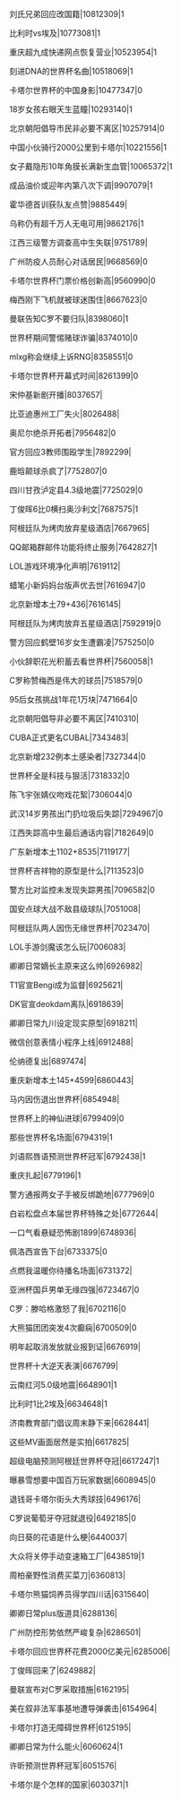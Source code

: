 刘氏兄弟回应改国籍|10812309|1

比利时vs埃及|10773081|1

重庆超九成快递网点恢复营业|10523954|1

刻进DNA的世界杯名曲|10518069|1

卡塔尔世界杯的中国身影|10477347|0

18岁女孩右眼天生蓝瞳|10293140|1

北京朝阳倡导市民非必要不离区|10257914|0

中国小伙骑行2000公里到卡塔尔|10221556|1

女子戴隐形10年角膜长满新生血管|10065372|1

成品油价或迎年内第八次下调|9907079|1

霍华德首训获队友点赞|9885449|

乌称仍有超千万人无电可用|9862176|1

江西三级警方调查高中生失联|9751789|

广州防疫人员耐心对话居民|9668569|0

卡塔尔世界杯门票价格创新高|9560990|0

梅西刚下飞机就被球迷围住|8667623|0

曼联告知C罗不要归队|8398060|1

世界杯期间警惕赌球诈骗|8374010|0

mlxg称会继续上诉RNG|8358551|0

卡塔尔世界杯开幕式时间|8261399|0

宋仲基新剧开播|8037657|

比亚迪惠州工厂失火|8026488|

奥尼尔绝杀开拓者|7956482|0

官方回应3教师围殴学生|7892299|

鹿晗颠球杀疯了|7752807|0

四川甘孜泸定县4.3级地震|7725029|0

丁俊晖6比0横扫奥沙利文|7687575|1

阿根廷队为烤肉放弃星级酒店|7667965|

QQ邮箱群邮件功能将终止服务|7642827|1

LOL游戏环境净化声明|7619112|

蜡笔小新妈妈台版声优去世|7616947|0

北京新增本土79+436|7616145|

阿根廷队为烤肉放弃五星级酒店|7592919|0

警方回应鹤壁16岁女生遭霸凌|7575250|0

小伙辞职花光积蓄去看世界杯|7560058|1

C罗称赞梅西是伟大的球员|7518579|0

95后女孩挑战1年花1万块|7471664|0

北京朝阳倡导非必要不离区|7410310|

CUBA正式更名CUBAL|7343483|

北京新增232例本土感染者|7327344|0

世界杯全是科技与狠活|7318332|0

陈飞宇张婧仪吻戏花絮|7306044|0

武汉14岁男孩出门扔垃圾后失踪|7294967|0

江西失踪高中生最后通话内容|7182649|0

广东新增本土1102+8535|7119177|

世界杯吉祥物的原型是什么|7113523|0

警方比对监控未发现失踪男孩|7096582|0

国安点球大战不敌县级球队|7051008|

阿根廷队两人因伤无缘世界杯|7023470|

LOL手游剑魔该怎么玩|7006083|

卿卿日常嫡长主原来这么帅|6926982|

T1官宣Bengi成为监督|6925621|

DK官宣deokdam离队|6918639|

卿卿日常九川设定现实原型|6918211|

微信创意表情小程序上线|6912488|

伦纳德复出|6897474|

重庆新增本土145+4599|6860443|

马内因伤退出世界杯|6854948|

世界杯上的神仙进球|6799409|0

那些世界杯名场面|6794319|1

刘语熙唇语预测世界杯冠军|6792438|1

重庆扎起|6779196|1

警方通报两女子手被反绑跪地|6777969|0

白岩松盘点本届世界杯特殊之处|6772644|

一口气看悬疑恐怖剧1899|6748936|

佩洛西宣告下台|6733375|0

点燃我温暖你待播名场面|6731372|

亚洲杯国乒男单无缘四强|6723467|0

C罗：滕哈格激怒了我|6702116|0

大熊猫团团突发4次癫痫|6700509|0

明年起取消发放就业报到证|6676919|

世界杯十大逆天表演|6676799|

云南红河5.0级地震|6648901|1

比利时1比2埃及|6634648|1

济南教育部门倡议周末静下来|6628441|

这些MV画面居然是实拍|6617825|

超级电脑预测阿根廷世界杯夺冠|6617247|1

曝暴雪想要中国百万玩家数据|6608945|0

退钱哥卡塔尔街头大秀球技|6496176|

C罗说葡萄牙夺冠就退役|6492185|0

向日葵的花语是什么梗|6440037|

大众将关停手动变速箱工厂|6438519|1

周柏豪野性消费买菜刀|6360813|

卡塔尔熊猫饲养员得学四川话|6315640|

卿卿日常plus版道具|6288136|

广州防控形势依然严峻复杂|6286501|

卡塔尔回应世界杯花费2000亿美元|6285006|

丁俊晖回来了|6249882|

曼联宣布对C罗采取措施|6162195|

美在叙非法军事基地遭导弹袭击|6154964|

卡塔尔打造无障碍世界杯|6125195|

卿卿日常为什么能火|6060624|1

许昕预测世界杯冠军|6051576|

卡塔尔是个怎样的国家|6030371|1

